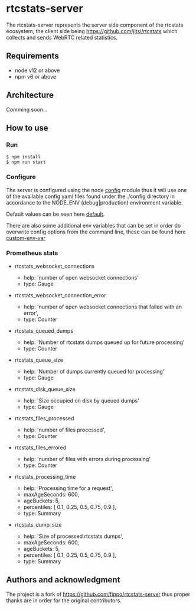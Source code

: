 # rtcstats-server

The rtcstats-server represents the server side component of the rtcstats ecosystem, the client side being
https://github.com/jitsi/rtcstats which collects and sends WebRTC related statistics.

## Requirements

- node v12 or above
- npm v6 or above

## Architecture

Comming soon...

## How to use
### Run
```
$ npm install
$ npm run start
```
### Configure
The server is configured using the node [config](https://github.com/jitsi/rtcstats-server/blob/master/config/) module thus it will use one of the available config yaml files
found under the ./config directory in accordance to the NODE_ENV (debug|production) environment variable.

Default values can be seen here [default](https://github.com/jitsi/rtcstats-server/blob/master/config/default.yaml).

There are also some additional env variables that can be set in order do overwrite config options from
the command line, these can be found here [custom-env-var](https://github.com/jitsi/rtcstats-server/blob/master/config/custom-environment-variables.yaml)

### Prometheus stats

- rtcstats_websocket_connections
  - help: 'number of open websocket connections'
  - type: Gauge

- rtcstats_websocket_connection_error
  - help: 'number of open websocket connections that failed with an error',
  - type: Counter

- rtcstats_queued_dumps
  - help: 'Number of rtcstats dumps queued up for future processing'
  - type: Counter

- rtcstats_queue_size
  - help: 'Number of dumps currently queued for processing'
  - type: Gauge

- rtcstats_disk_queue_size
  - help: 'Size occupied on disk by queued dumps'
  - type: Gauge

- rtcstats_files_processed
  - help: 'number of files processed',
  - type: Counter

- rtcstats_files_errored
  - help: 'number of files with errors during processing'
  - type: Counter

- rtcstats_processing_time
  - help: 'Processing time for a request',
  - maxAgeSeconds: 600,
  - ageBuckets: 5,
  - percentiles: [ 0.1, 0.25, 0.5, 0.75, 0.9 ],
  - type: Summary

- rtcstats_dump_size
  - help: 'Size of processed rtcstats dumps',
  - maxAgeSeconds: 600,
  - ageBuckets: 5,
  - percentiles: [ 0.1, 0.25, 0.5, 0.75, 0.9 ],
  - type: Summary


## Authors and acknowledgment
The project is a fork of https://github.com/fippo/rtcstats-server thus proper thanks are in order for the original
contributors.